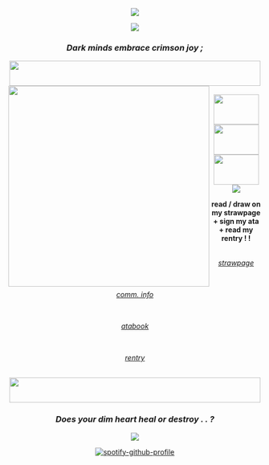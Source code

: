 <div align="center">
  
  ![](https://komarev.com/ghpvc/?username=your-github-username&color=4B71B6&style=plastic)
  
<div align="center"> 
  <img src="https://64.media.tumblr.com/7414c6ef681cab0fd2a1927f3282bd62/18f8f3d97b907766-f8/s2048x3072/7111f35ac0e69950f3cede6f67c2e8805848b857.pnj">
  
### <p align="center"> <i> Dark minds embrace crimson joy ; </i> </p>
<img align="center" src="https://64.media.tumblr.com/d67bbd34671e58babef4d81b2aaf1bdf/d380fff22bb5d32d-53/s2048x3072/269e914b9200539f569e077e48f481ab11b90898.pnj" width="500" height="50">

<br>

<div>
  <img align="left" src="https://64.media.tumblr.com/ac4c406d8cd9cefc180fb05fc81d26b1/tumblr_prpctzkzvF1rcpq6ao1_400.gifv" width="400" height="400">
  <br>
  <img align="center" src="https://64.media.tumblr.com/e658bea23833000e0fc07c016e2d1488/f1413ef45abf2485-7d/s100x200/299f80bd3a7705491033decba75cf03f3647b88b.pnj" width="90" height="60"> <img align="center" src="https://64.media.tumblr.com/e39036ecf9b7a15baaf09d002cb8d122/f1413ef45abf2485-73/s100x200/85a58bf5b5f087f1ad8b654ecc412170736e6bc1.gifv" width="90" height="60">  <img align="center" src="https://64.media.tumblr.com/81aa99e18bb73c638b8312c799ab953e/f1413ef45abf2485-61/s100x200/0bd9497a3a804d70b4e48d2b53ddb984d21a72f7.pnj" width="90" height="60"> 
  <br>
  <img align="center" src="https://64.media.tumblr.com/85129797db53bb94ef7fe6f061c07c6d/7fd8de99c27e763a-c8/s250x400/8ba53e60b9deb61159c7a00d174faaf0f39c5668.gifv">
<p>
  <div align="center">
  <strong>read / draw on my strawpage + sign my ata + read my rentry ! !</strong>
  <br>
  <br>

  <img src="https://64.media.tumblr.com/6a61e777ded58f0bcc9f863993bbe4df/db7ce6708c01e3ab-8a/s75x75_c1/5b2d1d7f7bcc713a858d8c15a115ecb8727589ab.gifv" width="15" height="15"><i>[strawpage](https://devil-may-cry-3.straw.page/)</i><img src="https://64.media.tumblr.com/6a61e777ded58f0bcc9f863993bbe4df/db7ce6708c01e3ab-8a/s75x75_c1/5b2d1d7f7bcc713a858d8c15a115ecb8727589ab.gifv" width="15" height="15">

 <br>

  <img src="https://64.media.tumblr.com/185baa39ca40efe53f25d90b769b3edf/c5e516b88dce7159-1f/s75x75_c1/950db2ae159e1582c02b821a9d0f11b15851ba40.gifv" width="15" height="15"><i>[comm. info](https://pelioscomminfo.straw.page/)</i><img src="https://64.media.tumblr.com/185baa39ca40efe53f25d90b769b3edf/c5e516b88dce7159-1f/s75x75_c1/950db2ae159e1582c02b821a9d0f11b15851ba40.gifv" width="15" height="15">
  
  <br>

  
  <img src="https://64.media.tumblr.com/7209af3408526716f17e48fdcfd5cf84/e0b92b6160ec4cbf-d0/s75x75_c1/c5bc47a8900907797a972cd5ceae3b74820729cf.gifv" width="15" height="15"><i>[atabook](https://perfectmvchine.atabook.org/)</i><img src="https://64.media.tumblr.com/7209af3408526716f17e48fdcfd5cf84/e0b92b6160ec4cbf-d0/s75x75_c1/c5bc47a8900907797a972cd5ceae3b74820729cf.gifv" width="15" height="15">

  <br>

  <img src="https://64.media.tumblr.com/3ee12821a87899c8fb333ffb1d65c02f/e0b92b6160ec4cbf-19/s75x75_c1/9272cb2b2a0cb27a279697d5b7e8217fcee6478d.gifv" width="15" height="15"><i>[rentry](https://rentry.co/PERFECTMVCHINE)</i><img src="https://64.media.tumblr.com/3ee12821a87899c8fb333ffb1d65c02f/e0b92b6160ec4cbf-19/s75x75_c1/9272cb2b2a0cb27a279697d5b7e8217fcee6478d.gifv" width="15" height="15">
</p>

  <br>
   
<div align="center"> 
  
  <img align="center" src="https://64.media.tumblr.com/d67bbd34671e58babef4d81b2aaf1bdf/d380fff22bb5d32d-53/s2048x3072/269e914b9200539f569e077e48f481ab11b90898.pnj" width="500" height="50">
  
  ### <p align="center"> <i> Does your dim heart heal or destroy . . ? </i> </p>

<div align="center"> 
  <img src="https://64.media.tumblr.com/7414c6ef681cab0fd2a1927f3282bd62/18f8f3d97b907766-f8/s2048x3072/7111f35ac0e69950f3cede6f67c2e8805848b857.pnj">
  
  [![spotify-github-profile](https://spotify-github-profile.kittinanx.com/api/view?uid=b62qk1bx8m7sa1fcnayilckim&cover_image=true&theme=novatorem&show_offline=false&background_color=121212&interchange=false&bar_color=ffffff&bar_color_cover=false)](https://github.com/kittinan/spotify-github-profile)
